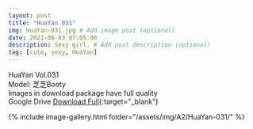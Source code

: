 ```yaml
---
layout: post
title: "HuaYan 031"
img: HuaYan-031.jpg # Add image post (optional)
date: 2021-08-03 07:05:00
description: Sexy girl. # Add post description (optional)
tag: [cute, sexy, HuaYan]
---
```

HuaYan Vol.031  
Model: 芝芝Booty     
Images in download package have full quality                    
Google Drive [Download Full](http://gestyy.com/eoFKuc){:target="_blank"}

{% include image-gallery.html folder="/assets/img/A2/HuaYan-031/" %}

